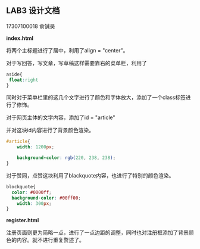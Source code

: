 ## LAB3  设计文档

17307100018      俞铖昊

**index.html**

将两个主标题进行了居中，利用了align = "center"。

对于写回答，写文章，写草稿这样需要靠右的菜单栏，利用了

```css
aside{
 float:right
}
```

同时对于菜单栏里的这几个文字进行了颜色和字体放大，添加了一个class标签进行了修饰。

对于网页主体的文字内容，添加了id = "article"

并对这块id内容进行了背景颜色渲染。

```css
#article{
    width: 1200px;

    background-color: rgb(220, 238, 238);
}
```

对于赞同，点赞这块利用了blackquote内容，也进行了特别的颜色渲染。

```css
blockquote{
  color: #0000ff;
  background-color: #00ff00;
    width: 300px;
}
```

**register.html**

注册页面则更为简略一点，进行了一点边距的调整，同时也对注册框添加了背景颜色的内容。就不进行重复赘述了。

